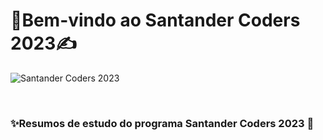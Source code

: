 <h1>📔Bem-vindo ao Santander Coders 2023✍️</h1> 

![Santander Coders 2023](https://nodetalhe.com.br/wp-content/uploads/2022/07/Santander-esta-distribuindo-15-mil-bolsas-de-estudo-na-area-de-programacao.jpg)

<br>
<h3>✨Resumos de estudo do programa Santander Coders 2023 💾</h3>
